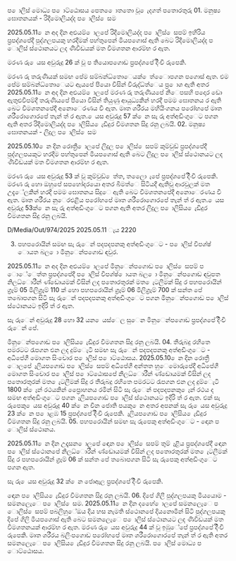ප ොලිස් මොධ්‍ය ප ොට්ඨොසය පෙත ෙොතතො වූ ෙැදගත් පතොරතුරු 01. මනුෂ්‍ය ඝොතනයක් - රිදීමොලියද්ද ප ොලිස් ෙසම

2025.05.11 ෙන අද දින අළුයම් ොලපේ රිදීමොලියද්ද ප ොලිස් ෙසපම් ඉහිරිය ප්‍රපද්ශපේදී පුද්ගලපයකු හරදීමක් පහ්තුපෙන් මියපගොස් ඇති බෙට රිදීමොලියද්ද ප ොලිස් ස්ථොනයට ලද ණිවිඩයක් මත විමශතන ආරම්භ ර ඇත.

මරණ රු ෙයස අවුරුදු 26 ක් වූ ප තියොපගොඩ ප්‍රපද්ශපේ දිිංචි රුපෙකි.

මරණ රු තරුණියක් සමඟ පේම සම්බන්ධ්‍තොෙයක් ෙත්ෙොපගන පගොස් ඇත. එම පේම සම්බන්ධ්‍තොෙයට ඇයපේ පියො විසින් විරුද්ධ්‍ත්ෙය ප්‍ර ොශ ඇති අතර 2025.05.11 ෙන අද දින අළුයම් ොලපේ මරණ රු තරුණියපේ නිෙපසහි පදොර ඩො ඇතුළුවීපම්දී තරුණියපේ පියො විසින් තියුණු ආයුධ්‍යකින් හරදී පමම ඝොතනය ර ඇති බෙට විමශතනපේදී අනොෙරණය වී ඇත. මෘත ශරීරය මහියිංගනය පරෝහපේ මෘත ශරීරොගොරපේ තැන් ත් ර ඇත. ෙයස අවුරුදු 57 ක් ෙන සැ රු අත්අඩිංගුෙට පගන ඇති අතර රිදීමොලියද්ද ප ොලිසිය ෙැඩිදුර විමශතන සිදු රනු ලබයි. 02. මනුෂ්‍ය ඝොතනයක් - ලිදුල ප ොලිස් ෙසම

2025.05.10 ෙන දින රොත්‍රී ොලපේ ලිදුල ප ොලිස් ෙසපම් කුම්වුඩ් ප්‍රපද්ශපේදී පුද්ගලපයකුට හරදීම පහ්තුපෙන් මියපගොස් ඇති බෙට ලිදුල ප ොලිස් ස්ථොනයට ලද ණිවිඩයක් මත විමශතන ආරම්භ ර ඇත.

මරණ රු ෙයස අවුරුදු 53 ක් වූ කුම්වුඩ් ෙත්ත, තලෙො ැපේ ප්‍රපද්ශපේ දිිංචි රුපෙකි. මරණ රු හො ඔහුපේ සපහෝදරයො අතර බීමත්ෙ සිටියදී ඇතිවූ ආරවුලක් මත උදැේලකින් හරදී පමම ඝොතනය සිදුෙ ඇති බෙට විමශතනපේදී අනොෙරණය වී ඇත. මෘත ශරීරය නුෙරඑළිය පරෝහපේ මෘත ශරීරොගොරපේ තැන් ත් ර ඇත. ෙයස අවුරුදු 53ක් ෙන සැ රු අත්අඩිංගුෙට පගන ඇති අතර ලිදුල ප ොලිසිය ෙැඩිදුර විමශතන සිදු රනු ලබයි.

D/Media/Out/974/2025 2025.05.11 ැය 2220

03. පහපරොයින් සමඟ සැ රුෙන් පදපදපනකු අත්අඩිංගුෙට - ප ොලිස් විපශ්ෂ්‍ ොයත බල ො මිනුෙන්පගොඩ ඳවුර.

2025.05.11 ෙන අද දින අළුයම් ොලපේ මිනුෙන්පගොඩ ප ොලිස් ෙසපම් ප ොේෙත්ත ප්‍රපද්ශපේදී ප ොලිස් විපශ්ෂ්‍ ොයත බල ො මිනුෙන්පගොඩ ඳවුපත නිලධ්‍ොරීන් ණ්ඩොයමක් විසින් ලද පතොරතුරක් මත ෙැටලීමක් සිදු ර පහපරොයින් ග්‍රෑම් 05 මිලිග්‍රෑම් 110 ක් හො පහපරොයින් ග්‍රෑම් 06 මිලිග්‍රෑම් 700 ක් සන්ත පේ තබොපගන සිටි සැ රුෙන් පදපදපනකු අත්අඩිංගුෙට පගන මිනුෙන්පගොඩ ප ොලිස් ස්ථොනයට ඉදිරි ත් ර ඇත.

සැ රුෙන් අවුරුදු 28 හො 32 යන ෙයස්ෙල සුෙන මිනුෙන්පගොඩ ප්‍රපද්ශපේ දිිංචි රුෙන් පේ.

මිනුෙන්පගොඩ ප ොලිසිය ෙැඩිදුර විමශතන සිදු රනු ලබයි. 04. තීරුබදු රහිතෙ පමරටට රැපගන එන ලද දුම්ෙැටි සමඟ සැ රුෙන් පදපදපනකු අත්අඩිංගුෙට - අධිපේගී මොගත සිංචොර ප ොලිස් ප ොට්ඨොසය. 2025.05.10 ෙන දින රොත්‍රී ොලපේ ෑලියපගොඩ ප ොලිස් ෙසපම් අධිපේගී අන්තත හුෙමොරුපේදී අධිපේගී මොගත සිංචොර ප ොලිස් ප ොට්ඨොසපේ නිලධ්‍ොරීන් ණ්ඩොයමක් විසින් ලද පතොරතුරක් මත ෙැටලීමක් සිදු ර තීරුබදු රහිතෙ පමරටට රැපගන එන ලද දුම්ෙැටි 1800 ක් ෙෑන් රථයකින් ප්‍රෙොහනය රමින් සිටි සැ රුෙන් පදපදපනකු ෙෑන් රථය ද සමඟ අත්අඩිංගුෙට පගන ෑලියපගොඩ ප ොලිස් ස්ථොනයට ඉදිරි ත් ර ඇත. එක් සැ රුපෙකු ෙයස අවුරුදු 40 ක් ෙන චීන ජොති පයකු ෙන අතර අපනක් සැ රු ෙයස අවුරුදු 23 ක් ෙන ප ොළඹ 15 ප්‍රපද්ශපේ දිිංචි රුපෙකි. ෑලියපගොඩ ප ොලිසිය ෙැඩිදුර විමශතන සිදු රනු ලබයි. 05. පහපරොයින් සමඟ සැ රුපෙකු අත්අඩිංගුෙට - ඳොන ප ොලිස් ස්ථොනය.

2025.05.11 ෙන දින උදෑසන ොලපේ ඳොන ප ොලිස් ෙසපම් තුම් ෑළිය ප්‍රපද්ශපේදී ඳොන ප ොලිස් ස්ථොනපේ නිලධ්‍ොරීන් ණ්ඩොයමක් විසින් ලද පතොරතුරක් මත ෙැටලීමක් සිදු ර පහපරොයින් ග්‍රෑම් 06 ක් සන්ත පේ තබොපගන සිටි සැ රුපෙකු අත්අඩිංගුෙට පගන ඇත.

සැ රු ෙයස අවුරුදු 32 ක් ෙන ජොඇල ප්‍රපද්ශපේ දිිංචි රුපෙකි.

ඳොන ප ොලිසිය ෙැඩිදුර විමශතන සිදු රනු ලබයි. 06. දිපේ ගිලී පුද්ගලපයකු මියයොම - සමනලෙැෙ ප ොලිස් ෙසම. 2025.05.11 ෙන දින දහෙේ ොලපේ සමනලෙැෙ ප ොලිස් ෙසපම් පබලිහුේඔය දිය හස නැමති ස්ථොනපේ දියනොමින් සිටි පුද්ගලපයකු දිපේ ගිලි මියපගොස් ඇති බෙට සමනලෙැෙ ප ොලිස් ස්ථොනයට ලද ණිවිඩයක් මත විමශතනයක් ආරම්භ ර ඇත. මරණ රු ෙයස අවුරුදු 44 ක් වූ ඉඹුේපේ ප්‍රපද්ශපේ දිිංචි රුපෙකි. මෘත ශරීරය බලිංපගොඩ පරෝහපේ මෘත ශරීරොගොරපේ තැන් ත් ර ඇති අතර සමනලෙැෙ ප ොලිසිය ෙැඩිදුර විමශතන සිදු රනු ලබයි. ප ොලිස් මොධ්‍ය ප ොට්ඨොසය.
